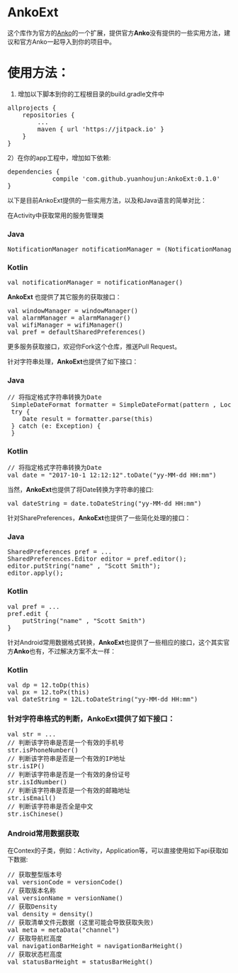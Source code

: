 # AnkoExt
这个库作为官方的[Anko](https://github.com/Kotlin/anko)的一个扩展，提供官方**Anko**没有提供的一些实用方法，建
议和官方Anko一起导入到你的项目中。

# 使用方法：
1) 增加以下脚本到你的工程根目录的build.gradle文件中
<pre>
allprojects {
    repositories {
        ...
        maven { url 'https://jitpack.io' }
    }
}
</pre>

2）在你的app工程中，增加如下依赖:
<pre>
dependencies {
	        compile 'com.github.yuanhoujun:AnkoExt:0.1.0'
}
</pre>

以下是目前AnkoExt提供的一些实用方法，以及和Java语言的简单对比：

在Activity中获取常用的服务管理类
### Java
<pre>
NotificationManager notificationManager = (NotificationManager) getSystemService(Context.NOTIFICATION_SERVICE)
</pre>

### Kotlin
<pre>
val notificationManager = notificationManager()
</pre>

**AnkoExt** 也提供了其它服务的获取接口：
<pre>
val windowManager = windowManager()
val alarmManager = alarmManager()
val wifiManager = wifiManager()
val pref = defaultSharedPreferences()
</pre>

更多服务获取接口，欢迎你Fork这个仓库，推送Pull Request。

针对字符串处理，**AnkoExt**也提供了如下接口：
### Java
<pre>
// 将指定格式字符串转换为Date
 SimpleDateFormat formatter = SimpleDateFormat(pattern , Locale.CHINA)
 try {
    Date result = formatter.parse(this)
 } catch (e: Exception) {
 }
</pre>

### Kotlin
<pre>
// 将指定格式字符串转换为Date
val date = "2017-10-1 12:12:12".toDate("yy-MM-dd HH:mm")
</pre>

当然，**AnkoExt**也提供了将Date转换为字符串的接口:
<pre>
val dateString = date.toDateString("yy-MM-dd HH:mm")
</pre>

针对SharePreferences，**AnkoExt**也提供了一些简化处理的接口：
### Java
<pre>
SharedPreferences pref = ...
SharedPreferences.Editor editor = pref.editor();
editor.putString("name" , "Scott Smith");
editor.apply();
</pre>

### Kotlin
<pre>
val pref = ...
pref.edit {
    putString("name" , "Scott Smith")
}
</pre>

针对Android常用数据格式转换，**AnkoExt**也提供了一些相应的接口，这个其实官方**Anko**也有，不过解决方案不太一样：
### Kotlin
<pre>
val dp = 12.toDp(this)
val px = 12.toPx(this)
val dateString = 12L.toDateString("yy-MM-dd HH:mm")
</pre>

### 针对字符串格式的判断，**AnkoExt**提供了如下接口：
<pre>
val str = ...
// 判断该字符串是否是一个有效的手机号
str.isPhoneNumber()
// 判断该字符串是否是一个有效的IP地址
str.isIP()
// 判断该字符串是否是一个有效的身份证号
str.isIdNumber()
// 判断该字符串是否是一个有效的邮箱地址
str.isEmail()
// 判断该字符串是否全是中文
str.isChinese()
</pre>

### Android常用数据获取
在Contex的子类，例如：Activity，Application等，可以直接使用如下api获取如下数据:
<pre>
// 获取整型版本号
val versionCode = versionCode()
// 获取版本名称
val versionName = versionName()
// 获取Density
val density = density()
// 获取清单文件元数据 (这里可能会导致获取失败)
val meta = metaData("channel")
// 获取导航栏高度
val navigationBarHeight = navigationBarHeight()
// 获取状态栏高度
val statusBarHeight = statusBarHeight()
</pre>